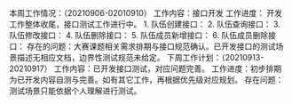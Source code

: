 本周工作情况：（20210906-02010910）
    工作内容：接口开发
    工作进度： 开发工作整体收尾，接口测试工作进行中。
        1. 队伍创建接口：
        2. 队伍查询接口：
        3. 队伍修改接口：
        4. 队伍删除接口：
        5. 队伍成员新增接口：
        6. 队伍成员删除接口：
    存在的问题：大赛课题相关需求排期与接口规范确认。已开发接口的测试场景描述无相应文档，边界性测试规范未给定。
下周工作计划：（20210913-20210917）
    工作内容：已开发接口测试，对应问题完善。
    工作进度：初步排期为已开发内容自测与完善。如有其它工作，再根据优先级对应规划。
    存在问题：测试场景只能依据个人理解进行测试。
